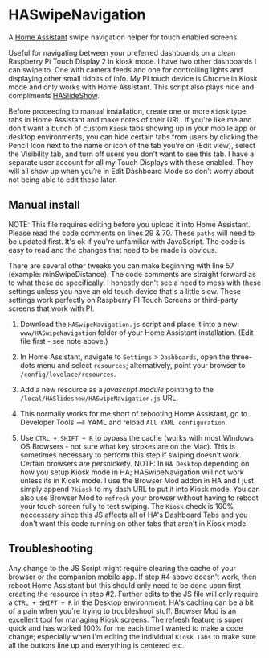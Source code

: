 # HASwipeNavigation

A [Home Assistant](https://www.home-assistant.io/) swipe navigation helper for touch enabled screens.

Useful for navigating between your preferred dashboards on a clean Raspberry Pi Touch Display 2 in kiosk mode. I have two other dashboards I can swipe to. One with camera feeds and one for controlling lights and displaying other small tidbits of info. My PI touch device is Chrome in Kiosk mode and only works with Home Assistant. This script also plays nice and compliments [HASlideShow](https://github.com/Dyaxler/HASlideshow/).

Before proceeding to manual installation, create one or more `Kiosk` type tabs in Home Assistant and make notes of their URL. If you're like me and don't want a bunch of custom `Kiosk` tabs showing up in your mobile app or desktop environments, you can hide certain tabs from users by clicking the Pencil Icon next to the name or icon of the tab you're on (Edit view), select the Visibility tab, and turn off users you don’t want to see this tab. I have a separate user account for all my Touch Displays with these enabled. They will all show up when you’re in Edit Dashboard Mode so don’t worry about not being able to edit these later.

## Manual install

NOTE: This file requires editing before you upload it into Home Assistant. Please read the code comments on lines 29 & 70. These `paths` will need to be updated first. It's ok if you're unfamiliar with JavaScript. The code is easy to read and the changes that need to be made is obvious.

There are several other tweaks you can make beginning with line 57 (example: minSwipeDistance). The code comments are straight forward as to what these do specifically. I honestly don't see a need to mess with these settings unless you have an old touch device that's a little slow. These settings work perfectly on Raspberry PI Touch Screens or third-party screens that work with PI.

1. Download the `HASwipeNavigation.js` script and place it into a new: `www/HASwipeNavigation` folder of your Home Assistant installation. (Edit file first - see note above.)

2. In Home Assistant, navigate to `Settings` > `Dashboards`, open the three-dots menu and select `resources`; alternatively, point your browser to `/config/lovelace/resources`.

3. Add a new resource as a _javascript module_ pointing to the `/local/HASlideshow/HASwipeNavigation.js` URL.
   
4. This normally works for me short of rebooting Home Assistant, go to Developer Tools --> YAML and reload `All YAML configuration`.

5. Use `CTRL + SHIFT + R` to bypass the cache (works with most Windows OS Browsers - not sure what key strokes are on the Mac). This is sometimes necessary to perform this step if swiping doesn't work. Certain browsers are persnickety. NOTE: In `HA Desktop` depending on how you setup Kiosk mode in HA; HASwipeNavigation will not work unless its in Kiosk mode. I use the Browser Mod addon in HA and I just simply append `?kiosk` to my dash URL to put it into Kiosk mode. You can also use Browser Mod to `refresh` your browser without having to reboot your touch screen fully to test swiping. The `Kiosk` check is 100% neccessary since this JS affects all of HA's Dashboard Tabs and you don't want this code running on other tabs that aren't in Kiosk mode.

## Troubleshooting

Any change to the JS Script might require clearing the cache of your browser or the companion mobile app. If step #4 above doesn't work, then reboot Home Assistant but this should only need to be done upon first creating the resource in step #2. Further edits to the JS file will only require a `CTRL + SHIFT + R` in the Desktop environment. HA's caching can be a bit of a pain when you're trying to troubleshoot stuff. Browser Mod is an excellent tool for managing Kiosk screens. The refresh feature is super quick and has worked 100% for me each time I wanted to make a code change; especially when I'm editing the individual `Kiosk Tabs` to make sure all the buttons line up and everything is centered etc.

